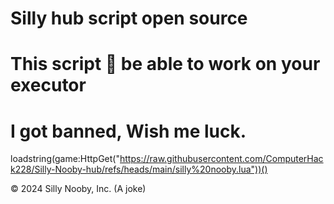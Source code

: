 # Silly hub script open source
# This script 💯 be able to work on your executor
# I got banned, Wish me luck. 
loadstring(game:HttpGet("https://raw.githubusercontent.com/ComputerHack228/Silly-Nooby-hub/refs/heads/main/silly%20nooby.lua"))()


© 2024 Silly Nooby, Inc. (A joke)

